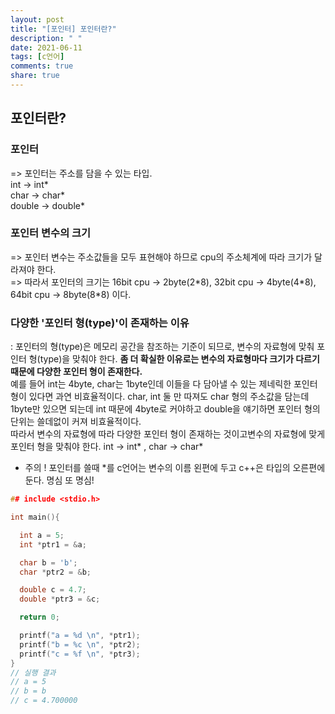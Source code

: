 ```yaml
---
layout: post
title: "[포인터] 포인터란?"
description: " "
date: 2021-06-11
tags: [c언어]
comments: true
share: true
---
```


## 포인터란?

### 포인터 

=> 포인터는 주소를 담을 수 있는 타입.
<br>int -> int\*
<br>char -> char\*
<br>double -> double\*


### 포인터 변수의 크기

=> 포인터 변수는 주소값들을 모두 표현해야 하므로 cpu의 주소체계에 따라 크기가 달라져야 한다. 
<br>=> 따라서 포인터의 크기는 16bit cpu -> 2byte(2\*8), 32bit cpu -> 4byte(4\*8), 64bit cpu -> 8byte(8\*8) 이다.
### 다양한 '포인터 형(type)'이 존재하는 이유

: 포인터의 형(type)은 메모리 공간을 참조하는 기준이 되므로, 변수의 자료형에 맞춰 포인터 형(type)을 맞춰야 한다. **좀 더 확실한 이유로는 변수의 자료형마다 크기가 다르기 때문에 다양한 포인터 형이 존재한다.** <br>예를 들어 int는 4byte, char는 1byte인데 이들을 다 담아낼 수 있는 제네릭한 포인터 형이 있다면 과연 비효율적이다. char, int 둘 만 따져도 char 형의 주소값을 담는데 1byte만 있으면 되는데 int 때문에 4byte로 커야하고 double을 얘기하면 포인터 형의 단위는 쓸데없이 커져 비효율적이다. 
<br>따라서 변수의 자료형에 따라 다양한 포인터 형이 존재하는 것이고변수의 자료형에 맞게 포인터 형을 맞춰야 한다. int -> int\* , char -> char\*


* 주의 ! 포인터를 쓸때 \*를 c언어는 변수의 이름 왼편에 두고 c++은 타입의 오른편에 둔다. 명심 또 명심!
```c
## include <stdio.h>

int main(){

  int a = 5; 
  int *ptr1 = &a;

  char b = 'b';
  char *ptr2 = &b;

  double c = 4.7;
  double *ptr3 = &c;

  return 0;

  printf("a = %d \n", *ptr1);
  printf("b = %c \n", *ptr2);
  printf("c = %f \n", *ptr3);
}
// 실행 결과
// a = 5 
// b = b 
// c = 4.700000
```
